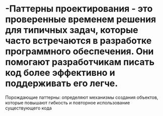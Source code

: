 # -Паттерны проектирования - это проверенные временем решения для типичных задач, которые часто встречаются в разработке программного обеспечения. Они помогают разработчикам писать код более эффективно и поддерживать его легче.
Порождающие паттерны: определяют механизмы создания объектов, которые повышают гибкость и повторное использование существующего кода

